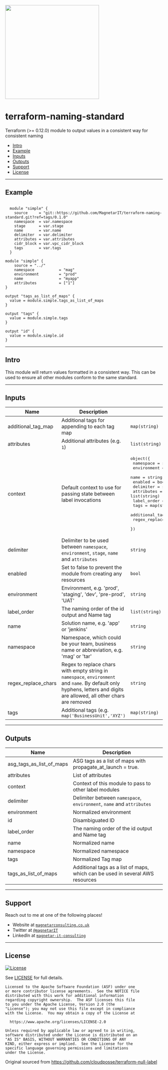 <a href=https://magnetarconsulting.co.uk><img src="https://magnetarconsulting.co.uk/wp-content/uploads/2020/04/small-helping-you-innovate-magnetar.png" width="300"></a>

# terraform-naming-standard
Terraform (>= 0.12.0) module to output values in a consistent way for consistent naming

- [Intro](#Intro)
- [Example](#Example)
- [Inputs](#Inputs)
- [Outputs](#Outputs)
- [Support](#Support)
- [License](#License)


----

## Example
```hcl

  module "simple" {
    source     = "git::https://github.com/MagnetarIT/terraform-naming-standard.git?ref=tags/0.1.0"
    namespace  = var.namespace
    stage      = var.stage
    name       = var.name
    delimiter  = var.delimiter
    attributes = var.attributes
    cidr_block = var.vpc_cidr_block
    tags       = var.tags
  }

module "simple" {
    source = "../"
    namespace           = "mag"
    environment         = "prod"
    name                = "myapp"
    attributes          = ["1"]
}

output "tags_as_list_of_maps" {
  value = module.simple.tags_as_list_of_maps
}

output "tags" {
  value = module.simple.tags
}

output "id" {
  value = module.simple.id
}
```

----

## Intro
This module will return values formatted in a consistent way. This can be used to ensure all other modules conform to the same standard.

---

## Inputs

| Name | Description | Type | Default | Required |
|------|-------------|------|---------|:--------:|
| additional\_tag\_map | Additional tags for appending to each tag map | `map(string)` | `{}` | no |
| attributes | Additional attributes (e.g. `1`) | `list(string)` | `[]` | no |
| context | Default context to use for passing state between label invocations | <pre>object({<br>    namespace           = string<br>    environment         = string<br>    name                = string<br>    enabled             = bool<br>    delimiter           = string<br>    attributes          = list(string)<br>    label_order         = list(string)<br>    tags                = map(string)<br>    additional_tag_map  = map(string)<br>    regex_replace_chars = string<br>  })</pre> | <pre>{<br>  "additional_tag_map": {},<br>  "attributes": [],<br>  "delimiter": "",<br>  "enabled": true,<br>  "environment": "",<br>  "label_order": [],<br>  "name": "",<br>  "namespace": "",<br>  "regex_replace_chars": "",<br>  "tags": {}<br>}</pre> | no |
| delimiter | Delimiter to be used between `namespace`, `environment`, `stage`, `name` and `attributes` | `string` | `"-"` | no |
| enabled | Set to false to prevent the module from creating any resources | `bool` | `true` | no |
| environment | Environment, e.g. 'prod', 'staging', 'dev', 'pre-prod', 'UAT' | `string` | `""` | no |
| label\_order | The naming order of the id output and Name tag | `list(string)` | `[]` | no |
| name | Solution name, e.g. 'app' or 'jenkins' | `string` | `""` | no |
| namespace | Namespace, which could be your team, business name or abbreviation, e.g. 'mag' or 'tar' | `string` | `""` | no |
| regex\_replace\_chars | Regex to replace chars with empty string in `namespace`, `environment` and `name`. By default only hyphens, letters and digits are allowed, all other chars are removed | `string` | `"/[^a-zA-Z0-9-]/"` | no |
| tags | Additional tags (e.g. `map('BusinessUnit','XYZ')` | `map(string)` | `{}` | no |

---

## Outputs

| Name | Description |
|------|-------------|
| asg\_tags\_as\_list\_of\_maps | ASG tags as a list of maps with propagate\_at\_launch = true. |
| attributes | List of attributes |
| context | Context of this module to pass to other label modules |
| delimiter | Delimiter between `namespace`, `environment`, `name` and `attributes` |
| environment | Normalized environment |
| id | Disambiguated ID |
| label\_order | The naming order of the id output and Name tag |
| name | Normalized name |
| namespace | Normalized namespace |
| tags | Normalized Tag map |
| tags\_as\_list\_of\_maps | Additional tags as a list of maps, which can be used in several AWS resources |

---

## Support

Reach out to me at one of the following places!

- Website at <a href="https://magnetarconsulting.co.uk" target="_blank">`magnetarconsulting.co.uk`</a>
- Twitter at <a href="https://twitter.com/magnetarIT" target="_blank">`@magnetarIT`</a>
- LinkedIn at <a href="hhttps://www.linkedin.com/company/magnetar-it-consulting" target="_blank">`magnetar-it-consulting`</a>

---

## License 

[![License](https://img.shields.io/badge/License-Apache%202.0-blue.svg)](https://opensource.org/licenses/Apache-2.0) 

See [LICENSE](LICENSE) for full details.

    Licensed to the Apache Software Foundation (ASF) under one
    or more contributor license agreements.  See the NOTICE file
    distributed with this work for additional information
    regarding copyright ownership.  The ASF licenses this file
    to you under the Apache License, Version 2.0 (the
    "License"); you may not use this file except in compliance
    with the License.  You may obtain a copy of the License at

      https://www.apache.org/licenses/LICENSE-2.0

    Unless required by applicable law or agreed to in writing,
    software distributed under the License is distributed on an
    "AS IS" BASIS, WITHOUT WARRANTIES OR CONDITIONS OF ANY
    KIND, either express or implied.  See the License for the
    specific language governing permissions and limitations
    under the License.

Original sourced from https://github.com/cloudposse/terraform-null-label
